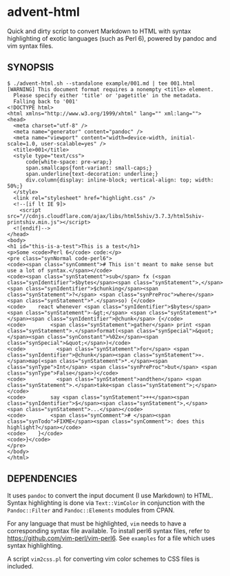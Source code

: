 # advent-html

Quick and dirty script to convert Markdown to HTML with syntax
highlighting of exotic languages (such as Perl 6), powered by
pandoc and vim syntax files.

## SYNOPSIS

```
$ ./advent-html.sh --standalone example/001.md | tee 001.html
[WARNING] This document format requires a nonempty <title> element.
  Please specify either 'title' or 'pagetitle' in the metadata.
  Falling back to '001'
<!DOCTYPE html>
<html xmlns="http://www.w3.org/1999/xhtml" lang="" xml:lang="">
<head>
  <meta charset="utf-8" />
  <meta name="generator" content="pandoc" />
  <meta name="viewport" content="width=device-width, initial-scale=1.0, user-scalable=yes" />
  <title>001</title>
  <style type="text/css">
      code{white-space: pre-wrap;}
      span.smallcaps{font-variant: small-caps;}
      span.underline{text-decoration: underline;}
      div.column{display: inline-block; vertical-align: top; width: 50%;}
  </style>
  <link rel="stylesheet" href="highlight.css" />
  <!--[if lt IE 9]>
    <script src="//cdnjs.cloudflare.com/ajax/libs/html5shiv/3.7.3/html5shiv-printshiv.min.js"></script>
  <![endif]-->
</head>
<body>
<h1 id="this-is-a-test">This is a test</h1>
<p>Some <code>Perl 6</code> code:</p>
<pre class="synNormal code-perl6">
<code><span class="synComment"># This isn't meant to make sense but use a lot of syntax.</span></code>
<code><span class="synStatement">sub</span> fx (<span class="synIdentifier">$bytes</span><span class="synStatement">,</span> <span class="synIdentifier">$chunking</span><span class="synStatement">?</span> <span class="synPreProc">where</span> <span class="synStatement">*.</span>so) {</code>
<code>    react whenever <span class="synIdentifier">$bytes</span> <span class="synStatement">-&gt;</span> <span class="synStatement">*</span><span class="synIdentifier">@chunk</span> {</code>
<code>        <span class="synStatement">gather</span> print <span class="synStatement">.</span>format(<span class="synSpecial">&quot;</span><span class="synConstant">%02x</span><span class="synSpecial">&quot;</span>)</code>
<code>          <span class="synStatement">for</span> <span class="synIdentifier">@chunk</span><span class="synStatement">».</span>map(<span class="synStatement">*.</span><span class="synType">Int</span> <span class="synPreProc">but</span> <span class="synType">False</span>)</code>
<code>          <span class="synStatement">andthen</span> <span class="synStatement">.</span>take<span class="synStatement">;</span></code>
<code>        say <span class="synStatement">++</span><span class="synIdentifier">$</span><span class="synStatement">,</span> <span class="synStatement">...</span></code>
<code>        <span class="synComment"># </span><span class="synTodo">FIXME</span><span class="synComment">: does this highlight?</span></code>
<code>    }</code>
<code>}</code>
</pre>
</body>
</html>
```

## DEPENDENCIES

It uses `pandoc` to convert the input document (I use Markdown) to
HTML. Syntax highlighting is done via ``Text::VimColor`` in conjunction
with the `Pandoc::Filter` and `Pandoc::Elements` modules from CPAN.

For any language that must be highlighted, `vim` needs to have a
corresponding syntax file available. To install perl6 syntax files,
refer to <https://github.com/vim-perl/vim-perl6>. See `examples`
for a file which uses syntax highlighting.

A script `vim2css.pl` for converting vim color schemes to CSS files
is included.
